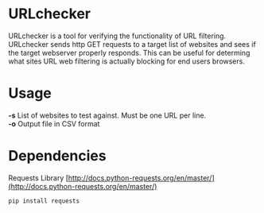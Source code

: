 
# URLchecker

URLchecker is a tool for verifying the functionality of URL filtering.  URLchecker sends http GET requests to a target list of websites and sees if the target webserver properly responds.  This can be useful for determing what sites URL web filtering is actually blocking for end users browsers.

# Usage

**-s** List of websites to test against.  Must be one URL per line.  
**-o** Output file in CSV format

# Dependencies
Requests Library [http://docs.python-requests.org/en/master/](http://docs.python-requests.org/en/master/)
```
pip install requests
```